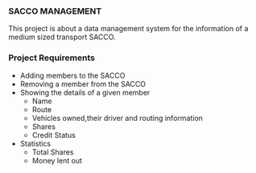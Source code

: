 ### SACCO MANAGEMENT

This project is about a data management system for the information of a medium sized transport SACCO.

### Project Requirements
- Adding members to the SACCO
- Removing a member from the SACCO
-  Showing the details of a given member
   - Name
   - Route
   - Vehicles owned,their driver and routing information
   - Shares
   - Credit Status
- Statistics
   - Total Shares
   - Money lent out

